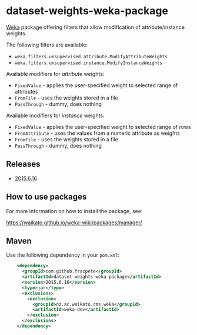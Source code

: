 # dataset-weights-weka-package

[Weka](http://www.cs.waikato.ac.nz/ml/weka/) package offering filters that allow modification of attribute/instance weights.

The following filters are available:
* `weka.filters.unsupervised.attribute.ModifyAttributeWeights`
* `weka.filters.unsupervised.instance.ModifyInstanceWeights`

Available modifiers for *attribute* weights:
* `FixedValue` - applies the user-specified weight to selected range of attributes  
* `FromFile` - uses the weights stored in a file
* `PassThrough` - dummy, does nothing

Available modifiers for *instance* weights:
* `FixedValue` - applies the user-specified weight to selected range of rows  
* `FromAttribute` - uses the values from a numeric attribute as weights
* `FromFile` - uses the weights stored in a file
* `PassThrough` - dummy, does nothing


## Releases

* [2015.6.16](https://github.com/fracpete/dataset-weights-weka-package/releases/download/v2015.6.16/dataset-weights-2015.6.16.zip)


## How to use packages

For more information on how to install the package, see:

https://waikato.github.io/weka-wiki/packages/manager/

## Maven

Use the following dependency in your `pom.xml`:

```xml
    <dependency>
      <groupId>com.github.fracpete</groupId>
      <artifactId>dataset-weights-weka-package</artifactId>
      <version>2015.6.16</version>
      <type>jar</type>
      <exclusions>
        <exclusion>
          <groupId>nz.ac.waikato.cms.weka</groupId>
          <artifactId>weka-dev</artifactId>
        </exclusion>
      </exclusions>
    </dependency>
```
